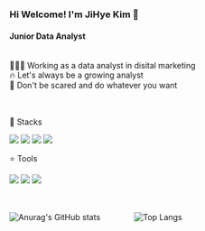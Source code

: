 ### Hi Welcome! I'm JiHye Kim 🐣

#### Junior Data Analyst
<br/>
👩🏻‍💻 Working as a data analyst in disital marketing 
<br/>
🔥 Let's always be a growing analyst 
<br/>
🌈 Don't be scared and do whatever you want 

 
<br/><br/>
💎 Stacks

<img src="https://img.shields.io/badge/Python-3766AB?style=flat-square&logo=Python&logoColor=white"/> <img src="https://img.shields.io/badge/MySQL-4479A1?style=flat-square&logo=MySQL&logoColor=white"/> <img src="https://img.shields.io/badge/apachespark-#E25A1C?style=flat-square&logo=apachespark&logoColor=white"/> <img src="https://img.shields.io/badge/pytorch-EE4C2C?style=flat-square&logo=pytorch&logoColor=white"/>  

⭐ Tools 

 <img src="https://img.shields.io/badge/Visual Studio Code-007ACC?style=flat-square&logo=Visual Studio Code&logoColor=white"/> <img src="https://img.shields.io/badge/GitHub-181717?style=flat-square&logo=GitHub&logoColor=white"/> <img src="https://img.shields.io/badge/google analytics-E37400?style=flat-google analytics&logo=Eclipse IDE&logoColor=white"/>

<br/><br/>
![Anurag's GitHub stats](https://github-readme-stats.vercel.app/api?username=jemjemster&show_icons=true&theme=buefy)     ![Top Langs](https://github-readme-stats.vercel.app/api/top-langs/?username=jemjemster&layout=compact&theme=buefy)
